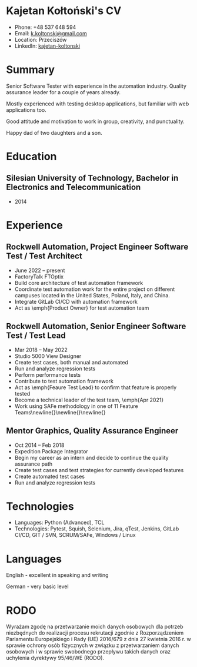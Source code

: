 # Kajetan Kołtoński's CV

- Phone: +48 537 648 594
- Email: [k.koltonski@gmail.com](mailto:k.koltonski@gmail.com)
- Location: Przeciszów
- LinkedIn: [kajetan-koltonski](https://linkedin.com/in/kajetan-koltonski)


# Summary

Senior Software Tester with experience in the automation industry. Quality assurance leader for a couple of years already.

Mostly experienced with testing desktop applications, but familiar with web applications too.

Good attitude and motivation to work in group, creativity, and punctuality.

Happy dad of two daughters and a son.

# Education

## Silesian University of Technology, Bachelor in Electronics and Telecommunication

- 2014

# Experience

## Rockwell Automation, Project Engineer Software Test / Test Architect

- June 2022 – present
- FactoryTalk FTOptix
- Build core architecture of test automation framework
- Coordinate test automation work for the entire project on different campuses located in the United States, Poland, Italy, and China.
- Integrate GitLab CI/CD with automation framework
- Act as \emph{Product Owner} for test automation team

## Rockwell Automation, Senior Engineer Software Test / Test Lead

- Mar 2018 – May 2022
- Studio 5000 View Designer
- Create test cases, both manual and automated
- Run and analyze regression tests
- Perform performance tests
- Contribute to test automation framework
- Act as \emph{Feaure Test Lead} to confirm that feature is properly tested
- Become a technical leader of the test team, \emph{Apr 2021}
- Work using SAFe methodology in one of 11 Feature Teams\newline{}\newline{}\newline{}

## Mentor Graphics, Quality Assurance Engineer

- Oct 2014 – Feb 2018
- Expedition Package Integrator
- Begin my career as an intern and decide to continue the quality assurance path
- Create test cases and test strategies for currently developed features
- Create automated test cases
- Run and analyze regression tests

# Technologies

- Languages: Python (Advanced), TCL
- Technologies: Pytest, Squish, Selenium, Jira, qTest, Jenkins, GitLab CI/CD, GIT / SVN, SCRUM/SAFe, Windows / Linux
# Languages

English - excellent in speaking and writing

German - very basic level

# RODO

Wyrażam zgodę na przetwarzanie moich danych osobowych dla potrzeb niezbędnych do realizacji procesu rekrutacji zgodnie z Rozporządzeniem Parlamentu Europejskiego i Rady (UE) 2016/679 z dnia 27 kwietnia 2016 r. w sprawie ochrony osób fizycznych w związku z przetwarzaniem danych osobowych i w sprawie swobodnego przepływu takich danych oraz uchylenia dyrektywy 95/46/WE (RODO).

